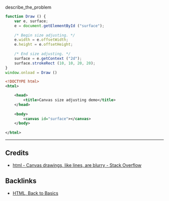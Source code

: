 describe_the_problem

```javascript
function Draw () {
	var e, surface;
	e = document.getElementById ("surface");
	
	/* Begin size adjusting. */
	e.width = e.offsetWidth;
	e.height = e.offsetHeight;
	
	/* End size adjusting. */
	surface = e.getContext ("2d");
	surface.strokeRect (10, 10, 20, 20);
}
window.onload = Draw ()
```

```xml
<!DOCTYPE html>
<html>

	<head>
		<title>Canvas size adjusting demo</title>
	</head>
	
	<body>
		<canvas id="surface"></canvas>
	</body>
	
</html>
```

---
## Credits
- [html - Canvas drawings, like lines, are blurry - Stack Overflow](https://stackoverflow.com/questions/8696631/canvas-drawings-like-lines-are-blurry)

## Backlinks
- [HTML, Back to Basics](📁developer/HTML/HTML,%20Back%20to%20Basics.md)
